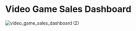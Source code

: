 # Video Game Sales Dashboard 
![video_game_sales_dashboard (2)](https://github.com/user-attachments/assets/bb4a4c1b-48a9-472a-a571-8ecf40cbfac0)
